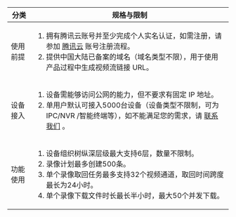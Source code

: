 
<table>
<thead>
<tr><th>分类</th><th>规格与限制</th></tr>
  </thead>
<tbody>
  <tr><td>使用前提</td><td>
  <ol>
  <li>拥有腾讯云账号并至少完成个人实名认证，如需注册，请参加 <a href="https://cloud.tencent.com/">腾讯云</a> 账号注册流程。</li>
      <li>提供中国大陆已备案的域名（域名类型不限），用于使用产品过程中生成视频流链接 URL。</li>
  </ol>
  </td></tr>
    <tr><td>设备接入</td><td>
  <ol>
  <li>设备需能够访问公网的能力，但不要求有固定 IP 地址。</li>
    <li>单用户默认可接入5000台设备（设备类型不限制，可为 IPC/NVR /智能终端等），如不能满足您的需求，请 <a href="https://tcloud.woa.com/document/product/1344/50441?!editLang=zh&!preview">联系我们</a> 。</li>
  </ol>
  <tr><td>功能使用</td><td>
  <ol>   
      <li>设备组织树纵深层级最大支持6层，数量不限制。</li>
      <li>录像计划最多创建500条。</li>
      <li>单个录像取回任务最多支持32个视频通道，取回时间跨度最长为24小时。</li>
      <li>单个录像下载文件时长最长半小时，最大50个并发下载。</li>
